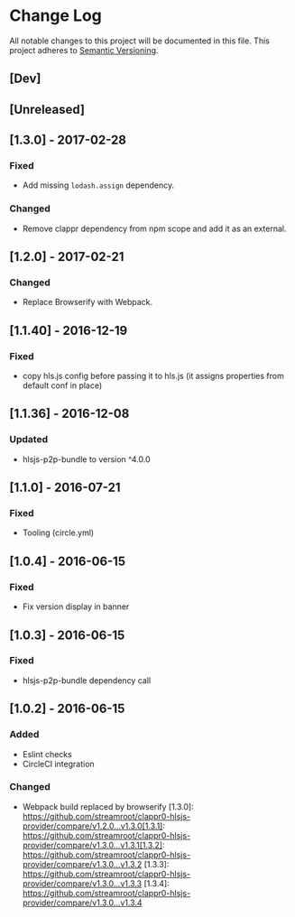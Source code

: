 # Change Log
All notable changes to this project will be documented in this file.
This project adheres to [Semantic Versioning](http://semver.org/).

## [Dev]

## [Unreleased]

## [1.3.0] - 2017-02-28
### Fixed
- Add missing `lodash.assign` dependency.

### Changed
- Remove clappr dependency from npm scope and add it as an external.

## [1.2.0] - 2017-02-21
### Changed
- Replace Browserify with Webpack.

## [1.1.40] - 2016-12-19
### Fixed
- copy hls.js config before passing it to hls.js (it assigns properties from default conf in place)

## [1.1.36] - 2016-12-08
### Updated
- hlsjs-p2p-bundle to version ^4.0.0

## [1.1.0] - 2016-07-21
### Fixed
- Tooling (circle.yml)

## [1.0.4] - 2016-06-15
### Fixed
- Fix version display in banner

## [1.0.3] - 2016-06-15
### Fixed
- hlsjs-p2p-bundle dependency call

## [1.0.2] - 2016-06-15
### Added
- Eslint checks
- CircleCI integration

### Changed
- Webpack build replaced by browserify
[1.3.0]: https://github.com/streamroot/clappr0-hlsjs-provider/compare/v1.2.0...v1.3.0[1.3.1]: https://github.com/streamroot/clappr0-hlsjs-provider/compare/v1.3.0...v1.3.1[1.3.2]: https://github.com/streamroot/clappr0-hlsjs-provider/compare/v1.3.0...v1.3.2
[1.3.3]: https://github.com/streamroot/clappr0-hlsjs-provider/compare/v1.3.0...v1.3.3
[1.3.4]: https://github.com/streamroot/clappr0-hlsjs-provider/compare/v1.3.0...v1.3.4
